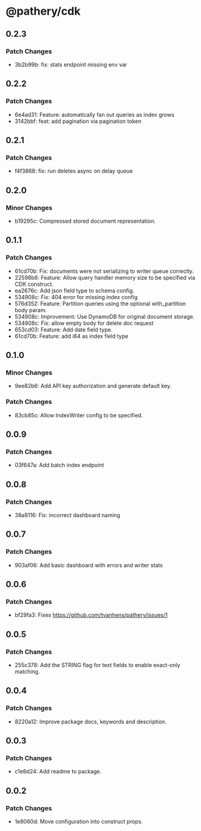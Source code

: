 # @pathery/cdk

## 0.2.3

### Patch Changes

- 3b2b99b: fix: stats endpoint missing env var

## 0.2.2

### Patch Changes

- 6e4ad31: Feature: automatically fan out queries as index grows
- 3142bbf: feat: add pagination via pagination token

## 0.2.1

### Patch Changes

- f4f3868: fix: run deletes async on delay queue

## 0.2.0

### Minor Changes

- b19295c: Compressed stored document representation.

## 0.1.1

### Patch Changes

- 61cd70b: Fix: documents were not serializing to writer queue correctly.
- 22598b6: Feature: Allow query handler memory size to be specified via CDK construct.
- ea2676c: Add json field type to schema config.
- 534908c: Fix: 404 error for missing index config
- 576d352: Feature: Partition queries using the optional with_partition body param.
- 534908c: Improvement: Use DynamoDB for original document storage.
- 534908c: Fix: allow empty body for delete doc request
- 653cd03: Feature: Add date field type.
- 61cd70b: Feature: add i64 as index field type

## 0.1.0

### Minor Changes

- 9ee82b6: Add API key authorization and generate default key.

### Patch Changes

- 83cb85c: Allow IndexWriter config to be specified.

## 0.0.9

### Patch Changes

- 03f647a: Add batch index endpoint

## 0.0.8

### Patch Changes

- 38a8116: Fix: incorrect dashboard naming

## 0.0.7

### Patch Changes

- 903af06: Add basic dashboard with errors and writer stats

## 0.0.6

### Patch Changes

- bf29fa3: Fixes https://github.com/tvanhens/pathery/issues/1

## 0.0.5

### Patch Changes

- 255c378: Add the STRING flag for text fields to enable exact-only matching.

## 0.0.4

### Patch Changes

- 8220a12: Improve package docs, keywords and description.

## 0.0.3

### Patch Changes

- c1e6d24: Add readme to package.

## 0.0.2

### Patch Changes

- 1e8060d: Move configuration into construct props.
